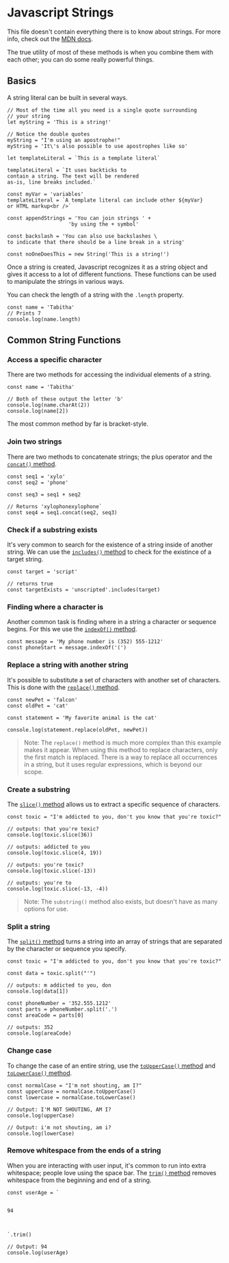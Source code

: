 # Javascript Strings
This file doesn't contain everything there is to know about strings. For more info, check out the [MDN docs](https://developer.mozilla.org/en-US/docs/Web/JavaScript/Reference/Global_Objects/String).

The true utility of most of these methods is when you combine them with each other; you can do some really powerful things.

## Basics

A string literal can be built in several ways.

```
// Most of the time all you need is a single quote surrounding
// your string
let myString = 'This is a string!'

// Notice the double quotes
myString = "I'm using an apostrophe!"
myString = 'It\'s also possible to use apostrophes like so'

let templateLiteral = `This is a template literal`

templateLiteral = `It uses backticks to 
contain a string. The text will be rendered
as-is, line breaks included.`

const myVar = 'variables'
templateLiteral = `A template literal can include other ${myVar}
or HTML markup<br />`

const appendStrings = 'You can join strings ' +
                    'by using the + symbol'

const backslash = 'You can also use backslashes \
to indicate that there should be a line break in a string'

const noOneDoesThis = new String('This is a string!')
```

Once a string is created, Javascript recognizes it as a string object and gives it access to a lot of different functions. These functions can be used to manipulate the strings in various ways.

You can check the length of a string with the `.length` property.

```
const name = 'Tabitha'
// Prints 7
console.log(name.length)
```

## Common String Functions

### Access a specific character
There are two methods for accessing the individual elements of a string.

```
const name = 'Tabitha'

// Both of these output the letter 'b'
console.log(name.charAt(2))
console.log(name[2])
```

The most common method by far is bracket-style.

### Join two strings
There are two methods to concatenate strings; the plus operator and the [`concat()` method](https://developer.mozilla.org/en-US/docs/Web/JavaScript/Reference/Global_Objects/String/concat).

```
const seq1 = 'xylo'
const seq2 = 'phone'

const seq3 = seq1 + seq2

// Returns 'xylophonexylophone`
const seq4 = seq1.concat(seq2, seq3)
```

### Check if a substring exists
It's very common to search for the existence of a string inside of another string. We can use the [`includes()` method](https://developer.mozilla.org/en-US/docs/Web/JavaScript/Reference/Global_Objects/String/includes) to check for the existince of a target string.

```
const target = 'script'

// returns true
const targetExists = 'unscripted'.includes(target)
```

### Finding where a character is
Another common task is finding where in a string a character or sequence begins. For this we use the [`indexOf()` method](https://developer.mozilla.org/en-US/docs/Web/JavaScript/Reference/Global_Objects/String/indexOf).

```
const message = 'My phone number is (352) 555-1212'
const phoneStart = message.indexOf('(')
```

### Replace a string with another string
It's possible to substitute a set of characters with another set of characters. This is done with the [`replace()` method](https://developer.mozilla.org/en-US/docs/Web/JavaScript/Reference/Global_Objects/String/replace).


```
const newPet = 'falcon'
const oldPet = 'cat'

const statement = 'My favorite animal is the cat'

console.log(statement.replace(oldPet, newPet))
```

> Note: The `replace()` method is much more complex than this example makes it appear. When using this method to replace characters, only the first match is replaced. There is a way to replace all occurrences in a string, but it uses regular expressions, which is beyond our scope.

### Create a substring
The [`slice()` method](https://developer.mozilla.org/en-US/docs/Web/JavaScript/Reference/Global_Objects/String/slice) allows us to extract a specific sequence of characters.

```
const toxic = "I'm addicted to you, don't you know that you're toxic?"

// outputs: that you're toxic?
console.log(toxic.slice(36))

// outputs: addicted to you
console.log(toxic.slice(4, 19))

// outputs: you're toxic?
console.log(toxic.slice(-13)) 

// outputs: you're to
console.log(toxic.slice(-13, -4))
```

> Note: The `substring()` method also exists, but doesn't have as many options for use.

### Split a string
The [`split()` method](https://developer.mozilla.org/en-US/docs/Web/JavaScript/Reference/Global_Objects/String/split) turns a string into an array of strings that are separated by the character or sequence you specify.

```
const toxic = "I'm addicted to you, don't you know that you're toxic?"

const data = toxic.split("'")

// outputs: m addicted to you, don
console.log(data[1])

const phoneNumber = '352.555.1212'
const parts = phoneNumber.split('.')
const areaCode = parts[0]

// outputs: 352
console.log(areaCode)
```

### Change case
To change the case of an entire string, use the [`toUpperCase()` method](https://developer.mozilla.org/en-US/docs/Web/JavaScript/Reference/Global_Objects/String/toUpperCase) and [`toLowerCase()` method](https://developer.mozilla.org/en-US/docs/Web/JavaScript/Reference/Global_Objects/String/toLowerCase).

```
const normalCase = "I'm not shouting, am I?"
const upperCase = normalCase.toUpperCase()
const lowercase = normalCase.toLowerCase()

// Output: I'M NOT SHOUTING, AM I?
console.log(upperCase)

// Output: i'm not shouting, am i?
console.log(lowerCase)
```

### Remove whitespace from the ends of a string
When you are interacting with user input, it's common to run into extra whitespace; people love using the space bar. The [`trim()` method](https://developer.mozilla.org/en-US/docs/Web/JavaScript/Reference/Global_Objects/String/trim) removes whitespace from the beginning and end of a string.

```
const userAge = `


94


    
`.trim()

// Output: 94
console.log(userAge)
```
